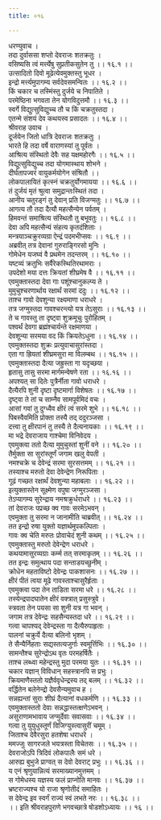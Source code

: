 ```yaml
---
title: ०१६

---
```

धरण्युवाच ।  
तदा दुर्वाससा शप्तो देवराजः शतक्रतुः ।  
वसिष्यसि त्वं मर्त्त्येषु सुप्रतीकसुतेन तु ।। १६.१ ।।  
उत्सादितो दिवो मूढेत्येवमुक्तस्तु भूधर ।  
इन्द्रो मर्त्त्यमुपागम्य सर्वदेवसमन्वितः ।। १६.२ ।।  
किं चकार च तस्मिंस्तु दुर्जये च निपातिते ।  
परमेष्ठिना भगवता तेन योगविदुत्तमौ ।। १६.३ ।।  
स्वर्गे विद्युत्सुविद्युच्च तौ च किं चक्रतुस्तदा ।  
एतन्मे संशयं देव कथयस्व प्रसादतः ।। १६.४ ।।  
श्रीवराह उवाच ।  
दूर्जयेन जितो धात्रि देवराजः शतक्रतुः ।  
भारते हि तदा वर्षे वाराणस्यां तु पूर्वतः ।  
आश्रित्य संस्थितो देवैः सह यक्षमहोरगैः ।। १६.५ ।।  
विद्युत्सुविद्युच्च तदा योगमास्थाय शोभने ।  
दीर्घतापज्वरं वायुकर्मयोगेन संश्रितौ ।।  
लोकपालायितं कृत्स्नं चक्रतुर्योगमायया ।। १६.६ ।।  
तं दुर्जयं मृतं श्रुत्वा समुद्रान्तःस्थितं तदा ।  
आनीय चतुरङ्गं तु देवान् प्रति विजग्मतुः ।। १६.७ ।।  
आगत्य तौ तदा दैत्यौ महत्सैन्येन पर्वतम् ।  
हिमवन्तं समाश्रित्य संस्थितौ तु बभूवतुः ।। १६.८ ।।  
देवा अपि महत्सैन्यं संहत्य कृतदंशिताः ।  
मन्त्रयाञ्चक्रुरव्यग्रा ऐन्द्रं पदमभीप्सवः ।। १६.९ ।।  
अब्रवीत् तत्र देवानां गुरुराङ्गिरसो मुनिः ।  
गोमेधेन यजघ्वं वै प्रथमेन तदन्तरम् ।। १६.१० ।।  
यष्टव्यं क्रतुभिः सर्वैरेकस्थितिरथामराः ।  
उपदेशो मया दत्तः क्रियतां शीघ्रमेष वै ।। १६.११ ।।  
एवमुक्तास्तदा देवा गाः पशूंश्चानुकल्प्य ते ।  
मुमुचुश्चरणार्थाय रक्षार्थं सरमां ददुः ।। १६.१२ ।।  
ताश्च गावो देवशुन्या रक्ष्यमाणा धराधरे ।  
तत्र जग्मुस्तदा गावश्चरन्त्यो यत्र तेऽसुराः ।। १६.१३ ।।  
ते च गावस्तु ता दृष्ट्वा शुक्रमूचुः पुरोहितम् ।  
पश्वर्थं देवगा ब्रह्मंश्चार्यन्ते रक्षमाणया ।  
देवशून्या सरमया वद किं क्रियतेऽधुना ।। १६.१४ ।।  
एवमुक्तस्तदा शुक्रः प्रत्युवाचासुरांस्तदा ।  
एता गा ह्रियतां शीघ्रमसुरा मा विलम्बथ ।। १६.१५ ।।  
एवमुक्तास्तदा दैत्या जह्रुस्ता गा यदृच्छया ।  
हृतासु तासु सरमा मार्गमन्वेषणे रता ।। १६.१६ ।।  
अपश्यत् सा दितेः पुत्रैर्नीता गावो धराधरे ।  
दैत्यैरपि शुनी दृष्टा दृष्टमार्गा विशेषतः ।। १६.१७ ।।  
दृष्ट्वा ते तां च साम्नैव सामपूर्वमिदं वचः ।  
आसां गवां तु दुग्ध्वैव क्षीरं त्वं सरमे शुभे ।। १६.१८ ।।  
पिबस्वैवमिति प्रोक्ता तस्यै तद् ददुरञ्जसा ।  
दत्त्वा तु क्षीरपानं तु तस्यै ते दैत्यनायकाः ।। १६.१९ ।।  
मा भद्रे देवराजाय गाश्चेमा विनिवेदय ।  
एवमुक्त्वा ततो दैत्या मुमुचुस्तां शुनीं वने ।। १६.२० ।।  
तैर्मुक्ता सा सुरांस्तूर्णं जगाम खलु वेपती ।  
नमश्चक्रे च देवेन्द्रं सरमा सुरसत्तमम् ।। १६.२१ ।।  
तस्याश्च मरुतो देवा देवेन्द्रेण निरूपिताः ।  
गूढं गच्छत रक्षार्थं देवशुन्या महाबलाः ।। १६.२२ ।।  
इत्युक्तास्तेन सूक्ष्मेण वपुषा जग्मुरञ्जसा ।  
तेऽप्यागम्य सुरेन्द्राय नमश्रक्रुर्धराधरे ।। १६.२३ ।।  
तां देवराजः पप्रच्छ क्व गावः सरमेऽभवन् ।  
एवमुक्ता तु सरमा न जानामीति चाब्रवीत् ।। १६.२४ ।।  
तत इन्द्रो रुषा युक्तो यज्ञार्थमुपकल्पिताः ।  
गावः क्व चेति मरुतः प्रोवाचेदं शुनी कथम् ।। १६.२५ ।।  
एवमुक्तास्तु मरुतो देवेन्द्रेण धराधरे ।  
कथयामासुरव्यग्राः कर्म्म तत् सरमाकृतम् ।। १६.२६ ।।  
तत इन्द्रः समुत्थाय पदा सन्ताडयच्छुनीम् ।  
क्रोधेन महताविष्टो देवेन्द्रः पाकशासनः ।। १६.२७ ।।  
क्षीरं पीतं त्वया मूढे गावस्ताश्चासुरैर्हृताः ।  
एवमुक्त्वा पदा तेन ताडिता सरमा धरे ।। १६.२८ ।।  
तस्येन्द्रपादघातेन क्षीरं वक्त्रात् प्रसुस्त्रुवे ।  
स्त्रवता तेन पयसा सा शुनी यत्र गा भवन् ।  
जगाम तत्र देवेन्द्रः सहसैन्यस्तदा धरे ।। १६.२९ ।।  
गत्वा चापश्यद् देवेन्द्रस्ता गा दैत्यैरुपाहृताः ।  
पालनां चक्रुर्ये दैत्या बलिनो भृशम् ।  
ते सैन्यैर्निहताः सद्यस्तत्यजुर्गाः स्वमूर्त्तिभिः ।। १६.३० ।।  
सामन्तैश्च सुरेन्द्रोऽथ वृतः परमहर्षितैः ।  
ताश्च लब्ध्वा महेन्द्रस्तु मुदा परमया युतः ।। १६.३१ ।।  
चकार यज्ञान् विविधान् सहस्त्रानपि स प्रभुः ।  
क्रियमाणैस्ततो यज्ञैर्ववृधेन्द्रस्य तद् बलम् ।। १६.३२ ।।  
वर्द्धितेन बलेनेन्द्रो देवसैन्यमुवाच ह ।  
सन्नह्यन्तां सुराः शीघ्रं दैत्यानां वधकर्मणि ।। १६.३३ ।।  
एवमुक्तास्ततो देवाः सन्नद्धास्तत्क्षणेऽभवन् ।  
असुराणामभावाय जग्मुर्देवाः सवासवाः ।। १६.३४ ।।  
गत्वा तु युयुधुस्तूर्णं विजिग्युस्त्वासुरीं चमूम् ।  
जिताश्च देवैरसुरा हतशेषा धराधरे ।  
ममज्जुः सागरजले भयत्रस्ता विचेतसः ।। १६.३५ ।।  
देवराजोऽपि त्रिदिवं लोकपालैः समं धरे ।  
आरुह्य बुभुजे प्राग्वत् स देवो देवराट् प्रभुः ।। १६.३६ ।।  
य एनं श्रृणुयान्नित्यं सरमाख्यानमुत्तमम् ।  
स गोमेधस्य यज्ञस्य फलं प्राप्नोति मानवः ।। १६.३७ ।।  
भ्रष्टराज्यश्च यो राजा श्रृणोतीदं समाहितः ।  
स देवेन्द्र इव स्वर्गं राज्यं स्वं लभते नरः ।। १६.३८ ।।  
।। इति श्रीवराहपुराणे भगवच्छात्रे षोडशोऽध्यायः ।। १६ ।।